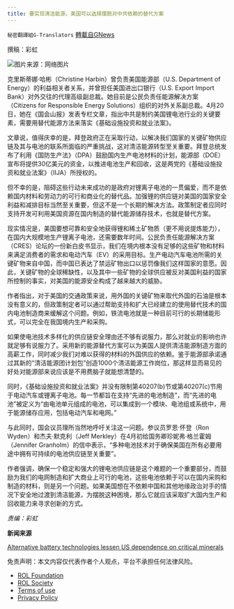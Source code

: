 ```yaml
---
title: 要实现清洁能源，美国可以选择摆脱对中共依赖的替代方案
---
```

`秘密翻譯組G-Translators` [轉載自GNews](https://gnews.org/zh-hans/2383471/)

撰稿：彩虹

![](https://assets.gnews.org/wp-content/uploads/2022/04/1440x810_cmsv2_ef99a96e-faf4-585c-8a92-a74daab4b169-6459926.jpg)图片来源：网络图片

克里斯蒂娜·哈彬（Christine Harbin）曾负责美国能源部（U.S. Department of Energy）的利益相关者关系，并曾担任美国进出口银行（U.S. Export Import Bank）对外交往的代理高级副总裁。她目前是公民负责任能源解决方案（Citizens for Responsible Energy Solutions）组织的对外关系副总裁。4月20日，她在《国会山报》发表专栏文章，指出中共是制约美国锂电池行业的关键要素，需要用替代能源方法来落实《基础设施投资和就业法案》。

文章说，值得庆幸的是，拜登政府正在采取行动，以解决我们国家的关键矿物供应链及其与电池的联系所面临的严重挑战，这对清洁能源转型至关重要。拜登总统发布了利用《国防生产法》（DPA）鼓励国内生产电池材料的计划，能源部（DOE）宣布将提供30亿美元的资金，以推进电池生产和回收，这是两党的《基础设施投资和就业法案》（IIJA）所授权的。

但不幸的是，阻碍这些行动未来成功的是政府对锂离子电池的一贯偏爱，而不是依赖国内材料和劳动力的可行和商业化的替代品。加强锂的供应链对美国的国家安全利益和减排目标当然至关重要，但这不是一个长期的解决方法。政策制定者应同时支持开发可利用美国资源在国内制造的替代能源储存技术，也就是替代方案。

现实情况是，美国要想可靠和安全地获得锂和稀土矿物质（更不用说提炼能力），在国内大规模地生产锂离子电池，还需要数年时间。公民负责任能源解决方案（CRES）论坛的一份新白皮书显示，我们在境内根本没有足够的这些矿物和材料来满足消费者的需求和电动汽车（EV）的采用目标。生产电动汽车电池所需的关键矿物来自中国，而中国已表达了禁运矿物出口以惩罚像我们这样国家的意愿。因此，关键矿物的全球稀缺性，以及其中一些矿物的全球供应被反对美国利益的国家所控制的事实，对美国的能源安全构成了越来越大的威胁。

作者指出，对于美国的交通政策来说，用外国的关键矿物来取代外国的石油是根本没有意义的，但政策制定者可以通过帮助支持和扩大已经建立的使用替代技术的国内电池制造商来缓解这个问题。例如，铁流电池就是一种目前可行的长期储能形式，可以完全在我国境内生产和采购。

如果使电池技术多样化的供应链安全理由还不够有说服力，那么对就业的影响也许就足够有说服力了。采用新的能源替代方案可以为美国人提供清洁能源制造方面的高薪工作，同时减少我们对难以获得的材料的外国供应的依赖。鉴于能源部承诺通过其新的“清洁能源团计划包”创造1000个清洁能源工作岗位，那这样显而易见的好处对能源部来说应该是不用费脑子就能想清楚的。

同时，《基础设施投资和就业法案》并没有限制第40207(b)节或第40207(c)节用于电动汽车或锂离子电池。每一节都旨在支持“先进的电池制造”，而“先进的电池”被定义为“由电池单元组成的电池，可以集成到一个模块、电池组或系统中，用于能源储存应用，包括电动汽车和电网。”

与此同时，国会议员理所当然地呼吁关注这一问题。参议员罗恩·怀登（Ron Wyden）和杰夫·默克利（Jeff Merkley）在4月初给国务卿珍妮弗·格兰霍姆（Jennifer Granholm）的信中表示，“多种电池技术对于确保美国在所有必要用途中拥有可持续的电池供应链至关重要”。

作者强调，确保一个稳定和强大的锂电池供应链是这个难题的一个重要部分，而鼓励为我们的电网制造和扩大商业上可行的电池，这些电池依赖于可以在国内采购和制造的材料，则是另一个问题。如果美国想在不依赖中国和其他地缘政治对手的情况下安全地过渡到清洁能源，为摆脱这种困境，那么它就应该采取扩大国内生产和回收能力来寻求创新的方式。

*责编：彩虹*

**新闻来源**

[Alternative battery technologies lessen US dependence on critical minerals](https://thehill.com/blogs/congress-blog/3274450-alternative-battery-technologies-lessen-us-dependence-on-critical-minerals/)

 

免责声明：本文内容仅代表作者个人观点，平台不承担任何法律风险。

- [ROL Foundation](https://rolfoundation.org/)
- [ROL Society](https://rolsociety.org/)
- [Terms of use](https://gnews.org/terms-of-use-3/)
- [Privacy Policy](https://gnews.org/privacy-policy/)
